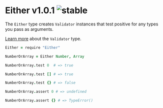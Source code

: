 
# Either v1.0.1 ![stable](https://img.shields.io/badge/stability-stable-4EBA0F.svg?style=flat)

The `Either` type creates `Validator` instances that test positive for any types you pass as arguments.

[Learn more](https://github.com/aleclarson/Validator) about the `Validator` type.

```coffee
Either = require "Either"

NumberOrArray = Either Number, Array

NumberOrArray.test 0  # => true

NumberOrArray.test [] # => true

NumberOrArray.test {} # => false

NumberOrArray.assert 0 # => undefined

NumberOrArray.assert {} # => TypeError()
```

